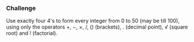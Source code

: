 ### Challenge

Use exactly four 4's to form every integer from 0 to 50 (may be till 100), using only the operators +, −, ×, /, () (brackets), . (decimal point), √ (square root) and ! (factorial).